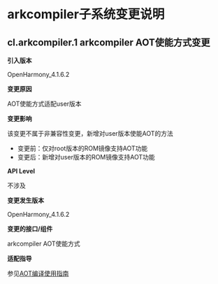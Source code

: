 # arkcompiler子系统变更说明

## cl.arkcompiler.1 arkcompiler AOT使能方式变更
**引入版本**

OpenHarmony_4.1.6.2

**变更原因**

AOT使能方式适配user版本

**变更影响**

该变更不属于非兼容性变更，新增对user版本使能AOT的方法

- 变更前：仅对root版本的ROM镜像支持AOT功能
- 变更后：新增对user版本的ROM镜像支持AOT功能

**API Level**

不涉及

**变更发生版本**

OpenHarmony_4.1.6.2

**变更的接口/组件**

arkcompiler AOT使能方式

**适配指导**

参见[AOT编译使用指南](https://gitee.com/openharmony/arkcompiler_ets_runtime/blob/master/docs/aot-guide_zh.md)